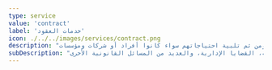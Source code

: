 ```yaml
---
type: service
value: 'contract'
label: 'خدمات العقود'
icon: ./../../images/services/contract.png
description: "نحن نعمل على تقديم أفضل الاستشارات القانونية من ذوي الخبرة والتخصص، وخاصة فيما يتعلق بالمواقف الملحة التي تتطلب إعطاء الحلول السديدة والموثوقة، حيث تقدم منصتنا مجموعة متميزة من الاستشارات القانونية الالكترونية في العديد من الجوانب الحياتية التي نساعد من خلالها عملائنا من جميع الفئات على تحديد نوع مشكلاتهم وطرح الحلول الملائمة لها بسرعة ودقة، ومن ثم تلبية احتياجاتهم سواء كانوا أفراد أو شركات ومؤسسات."
subDescription: "وتشمل تخصصاتنا كل من: الأحوال الشخصية، الخلافات العمالية، القضاء التجاري، الجرائم المعلوماتية، القضايا العقارية، قسمة التركات، الزكاة والضريبة، القضايا الجنائية، الأخطاء الطبية، القضايا التمويلية، القضايا التأمينية، القضايا الإدارية، والعديد من المسائل القانونية الأخرى."
---
```


